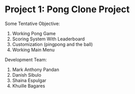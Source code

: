 # Project 1: Pong Clone Project

Some Tentative Objective:
1. Working Pong Game
2. Scoring System With Leaderboard
3. Customization (pingpong and the ball)
4. Working Main Menu

Development Team: 

1. Mark Anthony Pandan
2. Danish Sibulo
3. Shaina Espulgar
4. Khuille Bagares

